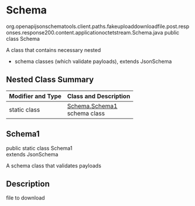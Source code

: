 # Schema
org.openapijsonschematools.client.paths.fakeuploaddownloadfile.post.responses.response200.content.applicationoctetstream.Schema.java
public class Schema

A class that contains necessary nested
- schema classes (which validate payloads), extends JsonSchema

## Nested Class Summary
| Modifier and Type | Class and Description |
| ----------------- | ---------------------- |
| static class | [Schema.Schema1](#schema1)<br> schema class |

## Schema1
public static class Schema1<br>
extends JsonSchema

A schema class that validates payloads

## Description
file to download
